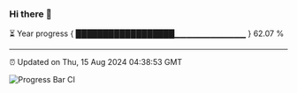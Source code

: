 ### Hi there 👋

⏳ Year progress { ██████████████████▁▁▁▁▁▁▁▁▁▁▁▁ } 62.07 %

---

⏰ Updated on Thu, 15 Aug 2024 04:38:53 GMT

![Progress Bar CI](https://github.com/IshwaranRudhara/GIT-ACTION/workflows/Progress%20Bar%20CI/badge.svg)
